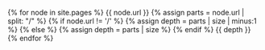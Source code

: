 ---
---

{% for node in site.pages %}
{{ node.url }}
{% assign parts = node.url | split: "/" %}
{% if node.url != '/' %}
{% assign depth = parts | size | minus:1 %}
{% else %}
{% assign depth = parts | size %}
{% endif %}
{{ depth }}
{% endfor %}
